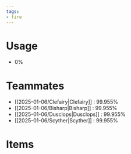 ```yaml
---
tags:
- fire
---
```

# Usage
- 0%
# Teammates
- [[2025-01-06/Clefairy|Clefairy]] : 99.955%
- [[2025-01-06/Bisharp|Bisharp]] : 99.955%
- [[2025-01-06/Dusclops|Dusclops]] : 99.955%
- [[2025-01-06/Scyther|Scyther]] : 99.955%
# Items